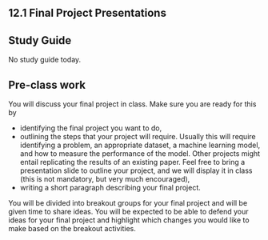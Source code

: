 ## 12.1 Final Project Presentations

## Study Guide
No study guide today.

## Pre-class work

You will discuss your final project in class. Make sure you are ready for this by
- identifying the final project you want to do,
- outlining the steps that your project will require. Usually this will require identifying a problem, an appropriate dataset, a machine learning model, and how to measure the performance of the model. Other projects might entail replicating the results of an existing paper. Feel free to bring a presentation slide to outline your project, and we will display it in class (this is not mandatory, but very much encouraged),
- writing a short paragraph describing your final project.

You will be divided into breakout groups for your final project and will be given time to share ideas. You will be expected to be able to defend your ideas for your final project and highlight which changes you would like to make based on the breakout activities.
